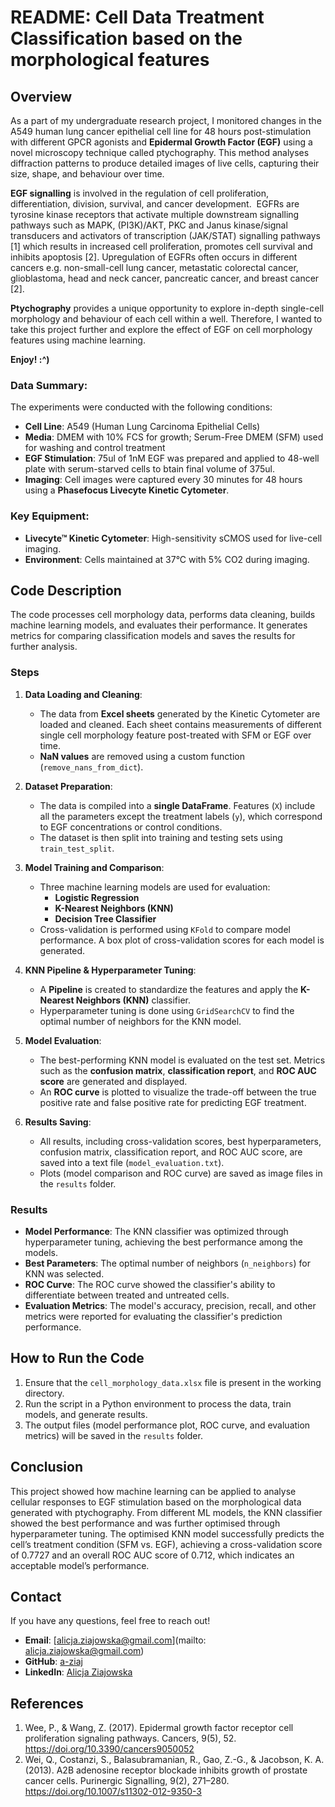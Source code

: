 # README: Cell Data Treatment Classification based on the morphological features

## Overview
As a part of my undergraduate research project, I monitored changes in the A549 human lung cancer epithelial cell line for 48 hours post-stimulation with different GPCR agonists and **Epidermal Growth Factor (EGF)** using a novel microscopy technique called ptychography. This method analyses diffraction patterns to produce detailed images of live cells, capturing their size, shape, and behaviour over time.

**EGF signalling** is involved in the regulation of cell proliferation, differentiation, division, survival, and cancer development.  EGFRs are tyrosine kinase receptors that activate multiple downstream signalling pathways such as MAPK, (PI3K)/AKT, PKC and Janus kinase/signal transducers and activators of transcription (JAK/STAT) signalling pathways [1] which results in increased cell proliferation, promotes cell survival and inhibits apoptosis [2]. Upregulation of EGFRs often occurs in different cancers e.g. non-small-cell lung cancer, metastatic colorectal cancer, glioblastoma, head and neck cancer, pancreatic cancer, and breast cancer [2].

**Ptychography** provides a unique opportunity to explore in-depth single-cell morphology and behaviour of each cell within a well. Therefore, I wanted to take this project further and explore the effect of EGF on cell morphology features using machine learning. 

**Enjoy! :^)**

### Data Summary:
The experiments were conducted with the following conditions:
- **Cell Line**: A549 (Human Lung Carcinoma Epithelial Cells)
- **Media**: DMEM with 10% FCS for growth; Serum-Free DMEM (SFM) used for washing and control treatment
- **EGF Stimulation**: 75ul of 1nM EGF was prepared and applied to 48-well plate with serum-starved cells to btain final volume of 375ul.
- **Imaging**: Cell images were captured every 30 minutes for 48 hours using a **Phasefocus Livecyte Kinetic Cytometer**.
  
### Key Equipment:
- **Livecyte™ Kinetic Cytometer**: High-sensitivity sCMOS used for live-cell imaging.
- **Environment**: Cells maintained at 37°C with 5% CO2 during imaging.

## Code Description

The code processes cell morphology data, performs data cleaning, builds machine learning models, and evaluates their performance. It generates metrics for comparing classification models and saves the results for further analysis.

### Steps

1. **Data Loading and Cleaning**:
    - The data from **Excel sheets** generated by the Kinetic Cytometer are loaded and cleaned. Each sheet contains measurements of different single cell morphology feature post-treated with SFM or EGF over time.
    - **NaN values** are removed using a custom function (`remove_nans_from_dict`).
  
2. **Dataset Preparation**:
    - The data is compiled into a **single DataFrame**. Features (`X`) include all the parameters except the treatment labels (`y`), which correspond to EGF concentrations or control conditions.
    - The dataset is then split into training and testing sets using `train_test_split`.

3. **Model Training and Comparison**:
    - Three machine learning models are used for evaluation:
        - **Logistic Regression**
        - **K-Nearest Neighbors (KNN)**
        - **Decision Tree Classifier**
    - Cross-validation is performed using `KFold` to compare model performance. A box plot of cross-validation scores for each model is generated.

4. **KNN Pipeline & Hyperparameter Tuning**:
    - A **Pipeline** is created to standardize the features and apply the **K-Nearest Neighbors (KNN)** classifier.
    - Hyperparameter tuning is done using `GridSearchCV` to find the optimal number of neighbors for the KNN model.
  
5. **Model Evaluation**:
    - The best-performing KNN model is evaluated on the test set. Metrics such as the **confusion matrix**, **classification report**, and **ROC AUC score** are generated and displayed.
    - An **ROC curve** is plotted to visualize the trade-off between the true positive rate and false positive rate for predicting EGF treatment.

6. **Results Saving**:
    - All results, including cross-validation scores, best hyperparameters, confusion matrix, classification report, and ROC AUC score, are saved into a text file (`model_evaluation.txt`).
    - Plots (model comparison and ROC curve) are saved as image files in the `results` folder.

### Results
- **Model Performance**: The KNN classifier was optimized through hyperparameter tuning, achieving the best performance among the models.
- **Best Parameters**: The optimal number of neighbors (`n_neighbors`) for KNN was selected.
- **ROC Curve**: The ROC curve showed the classifier's ability to differentiate between treated and untreated cells.
- **Evaluation Metrics**: The model's accuracy, precision, recall, and other metrics were reported for evaluating the classifier's prediction performance.


## How to Run the Code
1. Ensure that the `cell_morphology_data.xlsx` file is present in the working directory.
2. Run the script in a Python environment to process the data, train models, and generate results.
3. The output files (model performance plot, ROC curve, and evaluation metrics) will be saved in the `results` folder.

## Conclusion
This project showed how machine learning can be applied to analyse cellular responses to EGF stimulation based on the morphological data generated with ptychography. From different ML models, the KNN classifier showed the best performance and was further optimised through hyperparameter tuning. The optimised KNN model successfully predicts the cell’s treatment condition (SFM vs. EGF), achieving a cross-validation score of 0.7727 and an overall ROC AUC score of 0.712, which indicates an acceptable model’s performance.

## Contact
If you have any questions, feel free to reach out! 
- **Email**: [alicja.ziajowska@gmail.com](mailto: alicja.ziajowska@gmail.com) 
- **GitHub**: [a-ziaj](https://github.com/a-ziaj) 
- **LinkedIn**: [Alicja Ziajowska]( https://www.linkedin.com/in/alicja-ziajowska-b8a977180/)

## References
1.	Wee, P., & Wang, Z. (2017). Epidermal growth factor receptor cell proliferation signaling pathways. Cancers, 9(5), 52. https://doi.org/10.3390/cancers9050052 
2.	Wei, Q., Costanzi, S., Balasubramanian, R., Gao, Z.-G., & Jacobson, K. A. (2013). A2B adenosine receptor blockade inhibits growth of prostate cancer cells. Purinergic Signalling, 9(2), 271–280. https://doi.org/10.1007/s11302-012-9350-3 





